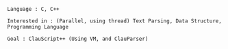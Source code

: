     Language : C, C++

    Interested in : (Parallel, using thread) Text Parsing, Data Structure, Programming Language

    Goal : ClauScript++ (Using VM, and ClauParser)
